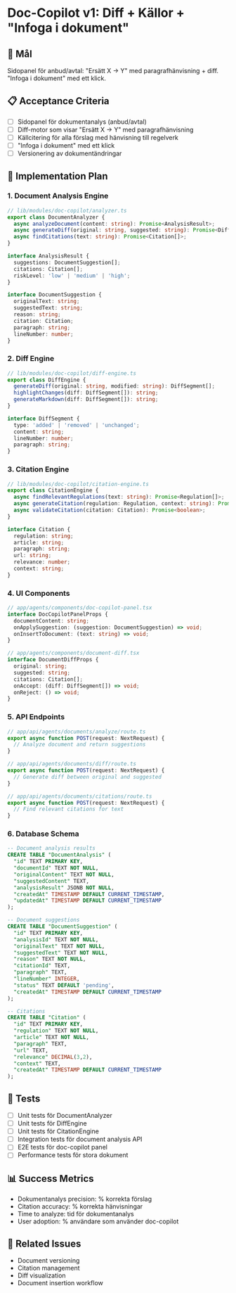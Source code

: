 # Doc-Copilot v1: Diff + Källor + "Infoga i dokument"

## 🎯 Mål
Sidopanel för anbud/avtal: "Ersätt X → Y" med paragrafhänvisning + diff.
"Infoga i dokument" med ett klick.

## 📋 Acceptance Criteria
- [ ] Sidopanel för dokumentanalys (anbud/avtal)
- [ ] Diff-motor som visar "Ersätt X → Y" med paragrafhänvisning
- [ ] Källcitering för alla förslag med hänvisning till regelverk
- [ ] "Infoga i dokument" med ett klick
- [ ] Versionering av dokumentändringar

## 🔧 Implementation Plan

### 1. Document Analysis Engine
```typescript
// lib/modules/doc-copilot/analyzer.ts
export class DocumentAnalyzer {
  async analyzeDocument(content: string): Promise<AnalysisResult>;
  async generateDiff(original: string, suggested: string): Promise<DiffResult>;
  async findCitations(text: string): Promise<Citation[]>;
}

interface AnalysisResult {
  suggestions: DocumentSuggestion[];
  citations: Citation[];
  riskLevel: 'low' | 'medium' | 'high';
}

interface DocumentSuggestion {
  originalText: string;
  suggestedText: string;
  reason: string;
  citation: Citation;
  paragraph: string;
  lineNumber: number;
}
```

### 2. Diff Engine
```typescript
// lib/modules/doc-copilot/diff-engine.ts
export class DiffEngine {
  generateDiff(original: string, modified: string): DiffSegment[];
  highlightChanges(diff: DiffSegment[]): string;
  generateMarkdown(diff: DiffSegment[]): string;
}

interface DiffSegment {
  type: 'added' | 'removed' | 'unchanged';
  content: string;
  lineNumber: number;
  paragraph: string;
}
```

### 3. Citation Engine
```typescript
// lib/modules/doc-copilot/citation-engine.ts
export class CitationEngine {
  async findRelevantRegulations(text: string): Promise<Regulation[]>;
  async generateCitation(regulation: Regulation, context: string): Promise<Citation>;
  async validateCitation(citation: Citation): Promise<boolean>;
}

interface Citation {
  regulation: string;
  article: string;
  paragraph: string;
  url: string;
  relevance: number;
  context: string;
}
```

### 4. UI Components
```typescript
// app/agents/components/doc-copilot-panel.tsx
interface DocCopilotPanelProps {
  documentContent: string;
  onApplySuggestion: (suggestion: DocumentSuggestion) => void;
  onInsertToDocument: (text: string) => void;
}

// app/agents/components/document-diff.tsx
interface DocumentDiffProps {
  original: string;
  suggested: string;
  citations: Citation[];
  onAccept: (diff: DiffSegment[]) => void;
  onReject: () => void;
}
```

### 5. API Endpoints
```typescript
// app/api/agents/documents/analyze/route.ts
export async function POST(request: NextRequest) {
  // Analyze document and return suggestions
}

// app/api/agents/documents/diff/route.ts
export async function POST(request: NextRequest) {
  // Generate diff between original and suggested
}

// app/api/agents/documents/citations/route.ts
export async function POST(request: NextRequest) {
  // Find relevant citations for text
}
```

### 6. Database Schema
```sql
-- Document analysis results
CREATE TABLE "DocumentAnalysis" (
  "id" TEXT PRIMARY KEY,
  "documentId" TEXT NOT NULL,
  "originalContent" TEXT NOT NULL,
  "suggestedContent" TEXT,
  "analysisResult" JSONB NOT NULL,
  "createdAt" TIMESTAMP DEFAULT CURRENT_TIMESTAMP,
  "updatedAt" TIMESTAMP DEFAULT CURRENT_TIMESTAMP
);

-- Document suggestions
CREATE TABLE "DocumentSuggestion" (
  "id" TEXT PRIMARY KEY,
  "analysisId" TEXT NOT NULL,
  "originalText" TEXT NOT NULL,
  "suggestedText" TEXT NOT NULL,
  "reason" TEXT NOT NULL,
  "citationId" TEXT,
  "paragraph" TEXT,
  "lineNumber" INTEGER,
  "status" TEXT DEFAULT 'pending',
  "createdAt" TIMESTAMP DEFAULT CURRENT_TIMESTAMP
);

-- Citations
CREATE TABLE "Citation" (
  "id" TEXT PRIMARY KEY,
  "regulation" TEXT NOT NULL,
  "article" TEXT NOT NULL,
  "paragraph" TEXT,
  "url" TEXT,
  "relevance" DECIMAL(3,2),
  "context" TEXT,
  "createdAt" TIMESTAMP DEFAULT CURRENT_TIMESTAMP
);
```

## 🧪 Tests
- [ ] Unit tests för DocumentAnalyzer
- [ ] Unit tests för DiffEngine
- [ ] Unit tests för CitationEngine
- [ ] Integration tests för document analysis API
- [ ] E2E tests för doc-copilot panel
- [ ] Performance tests för stora dokument

## 📊 Success Metrics
- Dokumentanalys precision: % korrekta förslag
- Citation accuracy: % korrekta hänvisningar
- Time to analyze: tid för dokumentanalys
- User adoption: % användare som använder doc-copilot

## 🔗 Related Issues
- Document versioning
- Citation management
- Diff visualization
- Document insertion workflow
